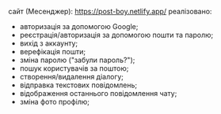 сайт (Месенджер): https://post-boy.netlify.app/
реалізовано:
- авторизація за допомогою Google;
- реєстрація/авторизація за допомогою пошти та паролю;
- вихід з аккаунту;
- верефікація пошти;
- зміна паролю ("забули пароль?");
- пошук користувачів за поштою;
- створення/видалення діалогу;
- відправка текстових повідомлень;
- відображення останнього повідомлення чату;
- зміна фото профілю;
